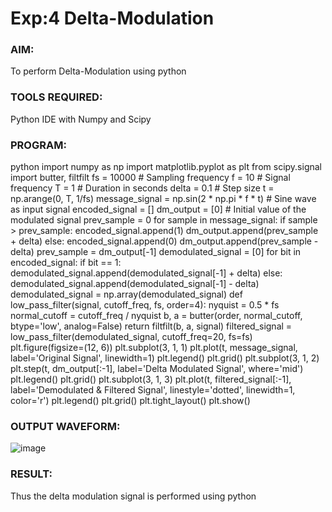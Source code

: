 # Exp:4 Delta-Modulation

### AIM:

To perform Delta-Modulation using python

### TOOLS REQUIRED:

Python IDE with Numpy and Scipy

### PROGRAM:

python
import numpy as np
import matplotlib.pyplot as plt
from scipy.signal import butter, filtfilt
fs = 10000  # Sampling frequency
f = 10  # Signal frequency
T = 1  # Duration in seconds
delta = 0.1  # Step size
t = np.arange(0, T, 1/fs)
message_signal = np.sin(2 * np.pi * f * t)  # Sine wave as input signal
encoded_signal = []
dm_output = [0]  # Initial value of the modulated signal
prev_sample = 0
for sample in message_signal:
    if sample > prev_sample:
        encoded_signal.append(1)
        dm_output.append(prev_sample + delta)
    else:
        encoded_signal.append(0)
        dm_output.append(prev_sample - delta)
    prev_sample = dm_output[-1]
demodulated_signal = [0]
for bit in encoded_signal:
    if bit == 1:
        demodulated_signal.append(demodulated_signal[-1] + delta)
    else:
        demodulated_signal.append(demodulated_signal[-1] - delta)
demodulated_signal = np.array(demodulated_signal)
def low_pass_filter(signal, cutoff_freq, fs, order=4):
    nyquist = 0.5 * fs
    normal_cutoff = cutoff_freq / nyquist
    b, a = butter(order, normal_cutoff, btype='low', analog=False)
    return filtfilt(b, a, signal)
filtered_signal = low_pass_filter(demodulated_signal, cutoff_freq=20, fs=fs)
plt.figure(figsize=(12, 6))
plt.subplot(3, 1, 1)
plt.plot(t, message_signal, label='Original Signal', linewidth=1)
plt.legend()
plt.grid()
plt.subplot(3, 1, 2)
plt.step(t, dm_output[:-1], label='Delta Modulated Signal', where='mid')
plt.legend()
plt.grid()
plt.subplot(3, 1, 3)
plt.plot(t, filtered_signal[:-1], label='Demodulated & Filtered Signal', linestyle='dotted', linewidth=1, color='r')
plt.legend()
plt.grid()
plt.tight_layout()
plt.show()


### OUTPUT WAVEFORM:

![image](https://github.com/user-attachments/assets/54ccff4e-04a8-4d52-8134-c8096f7505b8)

### RESULT:

Thus the delta modulation signal is performed using python
